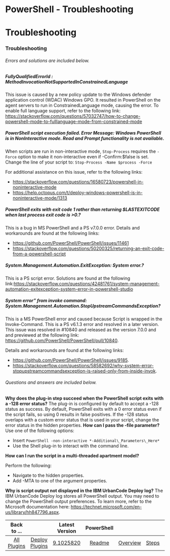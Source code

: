 
PowerShell - Troubleshooting
============================

# Troubleshooting



### Troubleshooting





###### Errors and solutions are included below.


##### FullyQualifiedErrorId : MethodInvocationNotSupportedInConstrainedLanguage


This issue is caused by a new policy update to the Windows defender application control (WDAC) Windows GPO. It resulted in PowerShell on the agent servers to run in ConstrainedLanguage mode, causing the error. To enable full language support, refer to the following link: <https://stackoverflow.com/questions/57032747/how-to-change-powershell-mode-to-fulllanguage-mode-from-constrained-mode>


##### PowerShell script execution failed. Error Message: Windows PowerShell is in NonInteractive mode. Read and Prompt functionality is not available.


When scripts are run in non-interactive mode, `Stop-Process` requires the `-Force` option to make it non-interactive even if -Confirm:$false is set. Change the line of your script to: `Stop-Process -Name $process -Force` 


For additional assistance on this issue, refer to the following links: 


* <https://stackoverflow.com/questions/16580723/powershell-in-noninteractive-mode>
* <https://help.octopus.com/t/deploy-windows-powershell-is-in-noninteractive-mode/1313>


##### PowerShell exits with exit code 1 rather than returning $LASTEXITCODE when last process exit code is >0.?


This is a bug in MS PowerShell and a PS v7.0.0 error. Details and workarounds are found at the following links: 


* <https://github.com/PowerShell/PowerShell/issues/11461>
* <https://stackoverflow.com/questions/50200325/returning-an-exit-code-from-a-powershell-script>


##### System.Management.Automation.ExitException: System error.?


This is a PS script error. Solutions are found at the following link:<https://stackoverflow.com/questions/42481761/system-management-automation-exitexception-system-error-in-powershell-studio>


##### System error” from invoke command: System.Management.Automation.StopUpstreamCommandsException?


This is a MS PowerShell error and caused because Script is wrapped in the Invoke-Command. This is a PS v6.1.3 error and resolved in a later version. This issue was resolved in #10840 and released as the version 7.0.0 and and previewed at the following link: <https://github.com/PowerShell/PowerShell/pull/10840>.


Details and workarounds are found at the following links:


* <https://github.com/PowerShell/PowerShell/issues/9185>.
* <https://stackoverflow.com/questions/58582692/why-system-error-stopupstreamcommandsexception-is-raised-only-from-inside-invok>.


###### Questions and answers are included below.
**Why does the plug-in step succeed when the PowerShell script exits with a -128 error status?**
The plug-in is configured by default to accept a -128 status as success. By default, PowerShell exits with a 0 error status even if the script fails, so using 0 results in false positives. If the -128 status overlaps with a custom error status that is used in your script, change the error status in the hidden properties.
**How can I pass the -file parameter?**
Use one of the following options:
* Insert `PowerShell -non-interactive *-Additional\_Parameters\_Here*`
* Use the Shell plug-in to interact with the command line.


**How can I run the script in a multi-threaded apartment model?**

Perform the following:
* Navigate to the hidden properties.
* Add -MTA to one of the argument properties.


**Why is script output not displayed in the IBM UrbanCode Deploy log?**
The IBM UrbanCode Deploy log stores all PowerShell output. You may need to change the PowerShell output preferences. To learn more, refer to the Microsoft documentation here: <https://technet.microsoft.com/en-us/library/hh847796.aspx>.



|Back to ...||Latest Version|PowerShell |||||
| :---: | :---: | :---: | :---: | :---: | :---: | :---: | :---: |
|[All Plugins](../../index.md)|[Deploy Plugins](../README.md)|[9.1025820](https://raw.githubusercontent.com/UrbanCode/IBM-UCD-PLUGINS/main/files/powershell-integration/PowerShell-Integration-9.1025820.zip)|[Readme](README.md)|[Overview](overview.md)|[Steps](steps.md)|[Usage](usage.md)|[Downloads](downloads.md)|
